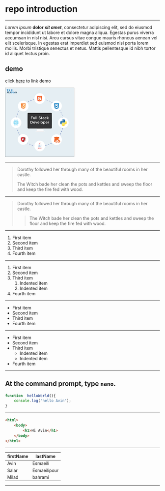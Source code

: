 # repo introduction
___
*Lorem ipsum* **dolor** ***sit amet***, consectetur adipiscing elit, sed do eiusmod tempor incididunt ut labore et dolore magna aliqua. Egestas purus viverra accumsan in nisl nisi. Arcu cursus vitae congue mauris rhoncus aenean vel elit scelerisque. In egestas erat imperdiet sed euismod nisi porta lorem mollis. Morbi tristique senectus et netus. Mattis pellentesque id nibh tortor id aliquet lectus proin. 

## demo

click [here](https://avin68.github.io/git-page-project/) to link demo

![avin's image](./images/download.png)

___
> Dorothy followed her through many of the beautiful rooms in her castle.
>
> The Witch bade her clean the pots and kettles and sweep the floor and keep the fire fed with wood.
___
> Dorothy followed her through many of the beautiful rooms in her castle.
>
>> The Witch bade her clean the pots and kettles and sweep the floor and keep the fire fed with wood.
___
1. First item
2. Second item
3. Third item
4. Fourth item
___
1. First item
2. Second item
3. Third item
    1. Indented item
    2. Indented item
4. Fourth item

---
- First item
- Second item
- Third item
- Fourth item
---
- First item
- Second item
- Third item
    - Indented item
    - Indented item
- Fourth item
---
At the command prompt, type `nano`.
---
```javascript
function  helloWorld(){
    console.log('hello Avin');
}
```
---
```html
<html>
    <body>
        <h1>Hi Avin</h1>
    </body>
</html>
```
---
| firstName   | lastName    |
| ----------- | ----------- |
| Avin        | Esmaeili    |
| Salar       | Esmaeilipour|
| Milad       | bahrami     |

---
